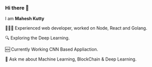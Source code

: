 ### Hi there 👋

I am **Mahesh Kutty** 

👨🏻‍💻 Experienced web developer, worked on Node, React and Golang. 

🔍 Exploring the Deep Learning.

🆕 Currently Working CNN Based Appliaction.

💬 Ask me about Machine Learning, BlockChain & Deep Learning.

